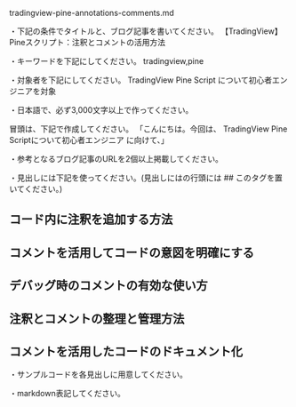 tradingview-pine-annotations-comments.md

・下記の条件でタイトルと、ブログ記事を書いてください。
【TradingView】Pineスクリプト：注釈とコメントの活用方法

・キーワードを下記にしてください。
tradingview,pine

・対象者を下記にしてください。
  TradingView Pine Script について初心者エンジニアを対象


・日本語で、必ず3,000文字以上で作ってください。

冒頭は、下記で作成してください。
「こんにちは。今回は、
TradingView Pine Scriptについて初心者エンジニア
に向けて、」

・参考となるブログ記事のURLを2個以上掲載してください。

・見出しには下記を使ってください。(見出しにはの行頭には ## このタグを置いてください。)
## コード内に注釈を追加する方法
## コメントを活用してコードの意図を明確にする
## デバッグ時のコメントの有効な使い方
## 注釈とコメントの整理と管理方法
## コメントを活用したコードのドキュメント化

・サンプルコードを各見出しに用意してください。

・markdown表記してください。

